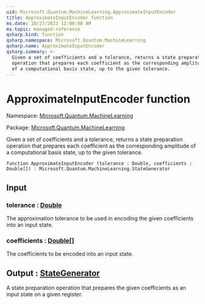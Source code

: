 ```yaml
---
uid: Microsoft.Quantum.MachineLearning.ApproximateInputEncoder
title: ApproximateInputEncoder function
ms.date: 10/27/2022 12:00:00 AM
ms.topic: managed-reference
qsharp.kind: function
qsharp.namespace: Microsoft.Quantum.MachineLearning
qsharp.name: ApproximateInputEncoder
qsharp.summary: >-
  Given a set of coefficients and a tolerance, returns a state preparation
  operation that prepares each coefficient as the corresponding amplitude
  of a computational basis state, up to the given tolerance.
---
```


# ApproximateInputEncoder function

Namespace: [Microsoft.Quantum.MachineLearning](xref:Microsoft.Quantum.MachineLearning)

Package: [Microsoft.Quantum.MachineLearning](https://nuget.org/packages/Microsoft.Quantum.MachineLearning)


Given a set of coefficients and a tolerance, returns a state preparationoperation that prepares each coefficient as the corresponding amplitudeof a computational basis state, up to the given tolerance.

```qsharp
function ApproximateInputEncoder (tolerance : Double, coefficients : Double[]) : Microsoft.Quantum.MachineLearning.StateGenerator
```


## Input

### tolerance : [Double](xref:microsoft.quantum.qsharp.valueliterals#double-literals)

The approximation tolerance to be used in encoding the givencoefficients into an input state.


### coefficients : [Double](xref:microsoft.quantum.qsharp.valueliterals#double-literals)[]

The coefficients to be encoded into an input state.



## Output : [StateGenerator](xref:Microsoft.Quantum.MachineLearning.StateGenerator)

A state preparation operation that prepares the given coefficientsas an input state on a given register.